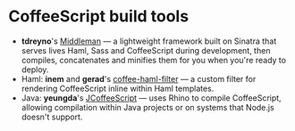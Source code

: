 # CoffeeScript build tools

* **tdreyno**'s [Middleman](http://github.com/tdreyno/middleman) — a lightweight framework built on Sinatra that serves lives Haml, Sass and CoffeeScript during development, then compiles, concatenates and minifies them for you when you're ready to deploy.
* Haml: **inem** and **gerad**'s [coffee-haml-filter](http://github.com/gerad/coffee-haml-filter) — a custom filter for rendering CoffeeScript inline within Haml templates.
* Java: **yeungda**'s [JCoffeeScript](http://github.com/yeungda/jcoffeescript) — uses Rhino to compile CoffeeScript, allowing compilation within Java projects or on systems that Node.js doesn't support.

